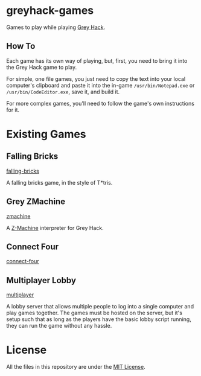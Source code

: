 # greyhack-games

Games to play while playing [Grey Hack](https://store.steampowered.com/app/605230/Grey_Hack/).

## How To

Each game has its own way of playing, but, first, you need to bring it into the Grey Hack game to play.

For simple, one file games, you just need to copy the text into your local computer's clipboard and paste it into the in-game `/usr/bin/Notepad.exe` or `/usr/bin/CodeEditor.exe`, save it, and build it.

For more complex games, you'll need to follow the game's own instructions for it.

# Existing Games

## Falling Bricks

[falling-bricks](falling-bricks)

A falling bricks game, in the style of T*tris.


## Grey ZMachine

[zmachine](zmachine)

A [Z-Machine](http://inform-fiction.org/zmachine/) interpreter for Grey Hack.


## Connect Four

[connect-four](connect-four)


## Multiplayer Lobby

[multiplayer](multiplayer)

A lobby server that allows multiple people to log into a single computer and play games together.  The games must be hosted on the server, but it's setup such that as long as the players have the basic lobby script running, they can run the game without any hassle.


# License

All the files in this repository are under the [MIT License](LICENSE).
